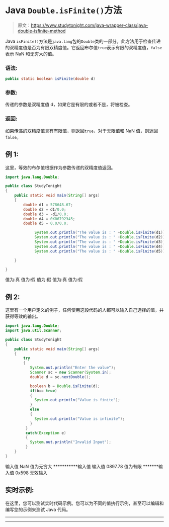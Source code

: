 # Java `Double.isFinite()`方法

> 原文：<https://www.studytonight.com/java-wrapper-class/java-double-isfinite-method>

Java `isFinite()`方法是`java.lang`包的`Double`类的一部分。此方法用于检查传递的双精度值是否为有限双精度值。它返回布尔值`true`表示有限的双精度值，`false`表示 NaN 和无穷大的值。

### 语法:

```java
public static boolean isFinite(double d) 
```

### 参数:

传递的参数是双精度值 d，如果它是有限的或者不是，将被检查。

### 返回:

如果传递的双精度值具有有限值，则返回`true`，对于无限值和 NaN 值，则返回`false`。

## 例 1:

这里，等效的布尔值根据作为参数传递的双精度值返回。

```java
import java.lang.Double;

public class StudyTonight
{  
    public static void main(String[] args) 
    {  
        double d1 = 578648.67;  
        double d2 = d1/0.0; 
        double d3 = -d1/0.0;
        double d4 = 0X06792345;
        double d5 = 0.0/0.0;

             System.out.println("The value is : " +Double.isFinite(d1)); //returns true for finite value  
             System.out.println("The value is : " +Double.isFinite(d2)); //returns false for infinite value 
             System.out.println("The value is : " +Double.isFinite(d3)); //returns false for infinaite value 
             System.out.println("The value is : " +Double.isFinite(d4)); // returns true for finite value
             System.out.println("The value is : " +Double.isFinite(d5)); // returs false for NaN 

    }  

} 
```

值为:真
值为:假
值为:假
值为:真
值为:假

## 例 2:

这里有一个用户定义的例子，任何使用这段代码的人都可以输入自己选择的值，并获得等效的输出。

```java
import java.lang.Double;
import java.util.Scanner;

public class StudyTonight
{  
    public static void main(String[] args) 
    {  
        try
        {
           System.out.println("Enter the value");
           Scanner sc = new Scanner(System.in);
           double d = sc.nextDouble();

           boolean b = Double.isFinite(d);
           if(b== true)
           {
             System.out.println("Value is finite");
           }
           else
           {
             System.out.println("Value is infinite");
           }
         }     
         catch(Exception e)
         {
           System.out.println("Invalid Input");
         }
    }
} 
```

输入值
NaN
值为无穷大
***********输入值
输入值
0897.78
值为有限
*******输入值
0x598
无效输入

## 实时示例:

在这里，您可以测试实时代码示例。您可以为不同的值执行示例，甚至可以编辑和编写您的示例来测试 Java 代码。

* * *

* * *